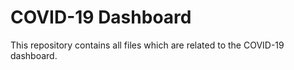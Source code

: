 # COVID-19 Dashboard

This repository contains all files which are related to the COVID-19 dashboard.